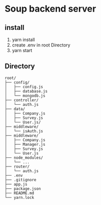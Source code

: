 # Soup backend server

## install
1. yarn install
2. create .env in root Directory
3. yarn start


## Directory
```
root/
├── config/
│   ├── config.js
│   ├── database.js
│   └── mongodb.js
├── controller/
│   └── auth.js
├── data/
│   ├── Company.js
│   ├── Survey.js
│   └── User.js/
├── middleware/
│   └── isAuth.js
├── middleware/
│   ├── Company.js
│   ├── Manager.js
│   ├── Survey.js
│   └── User.js
├── node_modules/
│   └── ...
├── router/
│   └── auth.js
├── .env
├── .gitignore
├── app.js
├── package.json
├── README.md
└── yarn.lock
```
